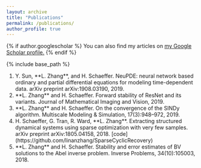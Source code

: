 ```yaml
---
layout: archive
title: "Publications"
permalink: /publications/
author_profile: true
---
```


{% if author.googlescholar %}
  You can also find my articles on <u><a href="{{author.googlescholar}}">my Google Scholar profile</a>.</u>
{% endif %}

{% include base_path %}

<ol>
  <li>Y. Sun, **L. Zhang**, and H. Schaeffer. NeuPDE: neural network based ordinary and partial differential equations for modeling time-dependent data. arXiv preprint arXiv:1908.03190, 2019.</li>
  <li>**L. Zhang** and  H.  Schaeffer. Forward  stability  of  ResNet  and  its  variants. Journal of Mathematical Imaging and Vision, 2019.</li>
  <li>**L. Zhang** and H. Schaeffer. On the convergence of the SINDy algorithm. Multiscale Modeling & Simulation, 17(3):948–972, 2019. </li>
  <li>H. Schaeffer, G. Tran, R. Ward, **L. Zhang**. Extracting structured dynamical systems using sparse optimization with very few samples. arXiv preprint arXiv:1805.04158, 2018. [code](https://github.com/linanzhang/SparseCyclicRecovery)</li>
  <li>**L. Zhang** and H. Schaeffer. Stability and error estimates of BV solutions to the Abel inverse problem. Inverse Problems, 34(10):105003, 2018.</li>
</ol>
